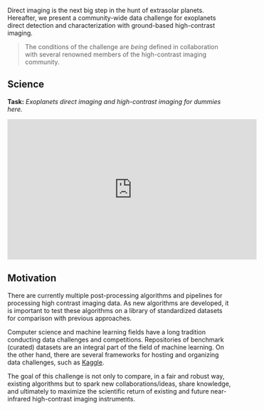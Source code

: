 Direct imaging is the next big step in the hunt of extrasolar planets. Hereafter, we present a community-wide data challenge for exoplanets direct detection and characterization with ground-based high-contrast imaging. 

> The conditions of the challenge are *being* defined in collaboration with several renowned members of the high-contrast imaging community. 

## Science

**Task:** *Exoplanets direct imaging and high-contrast imaging for dummies here.*

<iframe width="560" height="315" src="https://www.youtube.com/embed/SpzeS7KBGkw?rel=0" frameborder="0" allow="autoplay; encrypted-media" allowfullscreen></iframe>

## Motivation

There are currently multiple post-processing algorithms and pipelines for processing high contrast imaging data. As new algorithms are developed, it is important to test these algorithms on a library of standardized datasets for comparison with previous approaches.

Computer science and machine learning fields have a long tradition conducting data challenges and competitions. Repositories of benchmark (curated) datasets are an integral part of the field of machine learning. On the other hand, there are several frameworks for hosting and organizing data challenges, such as [Kaggle](www.kaggle.com).

 The goal of this challenge is not only to compare, in a fair and robust way, existing algorithms but to spark new collaborations/ideas, share knowledge, and ultimately to maximize the scientific return of existing and future near-infrared high-contrast imaging instruments.


